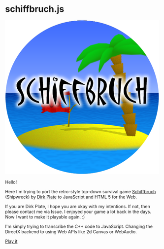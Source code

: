 # schiffbruch.js

![Schiffbruch](./gfx/logo-transparent.png)

Hello!

Here I'm trying to port the retro-style top-down survival game [Schiffbruch](https://www.dplate.de/games/schiffbruch) (Shipwreck)
by [Dirk Plate](https://www.dplate.de/) to JavaScript and HTML 5 for the Web.

If you are Dirk Plate, I hope you are okay with my intentions. If not, then please contact me via Issue.
I enjoyed your game a lot back in the days. Now I want to make it playable again. :)

I'm simply trying to transcribe the C++ code to JavaScript. Changing the DirectX backend to using Web APIs like 2d Canvas or WebAudio.

[Play it](https://guckstift.github.io/schiffbruch.js/)
